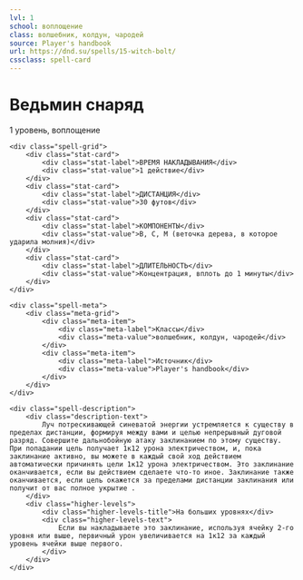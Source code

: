 ```yaml
---
lvl: 1
school: воплощение
class: волшебник, колдун, чародей
source: Player's handbook
url: https://dnd.su/spells/15-witch-bolt/
cssclass: spell-card
---
```


<div class="spell-container">
    <div class="spell-header">
        <h1 class="spell-name">Ведьмин снаряд</h1>
        <div class="spell-level">1 уровень, воплощение</div>
    </div>
    
    <div class="spell-grid">
        <div class="stat-card">
            <div class="stat-label">ВРЕМЯ НАКЛАДЫВАНИЯ</div>
            <div class="stat-value">1 действие</div>
        </div>
        <div class="stat-card">
            <div class="stat-label">ДИСТАНЦИЯ</div>
            <div class="stat-value">30 футов</div>
        </div>
        <div class="stat-card">
            <div class="stat-label">КОМПОНЕНТЫ</div>
            <div class="stat-value">В, С, М (веточка дерева, в которое ударила молния)</div>
        </div>
        <div class="stat-card">
            <div class="stat-label">ДЛИТЕЛЬНОСТЬ</div>
            <div class="stat-value">Концентрация, вплоть до 1 минуты</div>
        </div>
    </div>
    
    <div class="spell-meta">
        <div class="meta-grid">
            <div class="meta-item">
                <div class="meta-label">Классы</div>
                <div class="meta-value">волшебник, колдун, чародей</div>
            </div>
            <div class="meta-item">
                <div class="meta-label">Источник</div>
                <div class="meta-value">Player's handbook</div>
            </div>
        </div>
    </div>
    
    <div class="spell-description">
        <div class="description-text">
            Луч потрескивающей синеватой энергии устремляется к существу в пределах дистанции, формируя между вами и целью непрерывный дуговой разряд. Совершите дальнобойную атаку заклинанием по этому существу. При попадании цель получает 1к12 урона электричеством, и, пока заклинание активно, вы можете в каждый свой ход действием автоматически причинять цели 1к12 урона электричеством. Это заклинание оканчивается, если вы действием сделаете что-то иное. Заклинание также оканчивается, если цель окажется за пределами дистанции заклинания или получит от вас полное укрытие .
        </div>
        <div class="higher-levels">
            <div class="higher-levels-title">На больших уровнях</div>
            <div class="higher-levels-text">
                Если вы накладываете это заклинание, используя ячейку 2-го уровня или выше, первичный урон увеличивается на 1к12 за каждый уровень ячейки выше первого.
            </div>
        </div>
    </div>
</div>